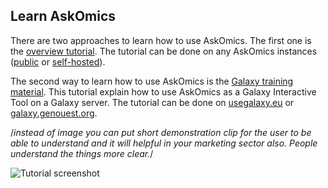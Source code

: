<!--
.. title: Learn
.. slug: learn
.. date: 2020-09-14 16:06:05 UTC+02:00
.. tags: 
.. category: 
.. link: 
.. description: 
.. type: text
.. hidetitle: true
-->

## Learn AskOmics

There are two approaches to learn how to use AskOmics. The first one is the [overview tutorial](https://flaskomics.readthedocs.io/en/latest/tutorial/). The tutorial can be done on any AskOmics instances ([public](/use/) or [self-hosted](/deploy/)).


The second way to learn how to use AskOmics is the [Galaxy training material](https://training.galaxyproject.org/training-material/topics/transcriptomics/tutorials/rna-seq-analysis-with-askomics-it/tutorial.html). This tutorial explain how to use AskOmics as a Galaxy Interactive Tool on a Galaxy server. The tutorial can be done on [usegalaxy.eu](https://usegalaxy.eu) or [galaxy.genouest.org](https://galaxy.genouest.org).

/*instead of image you can put short demonstration clip for the user to be able to understand and it will helpful in your marketing sector also. People understand the things more clear.*/



![Tutorial screenshot](/images/tutorial.png)
